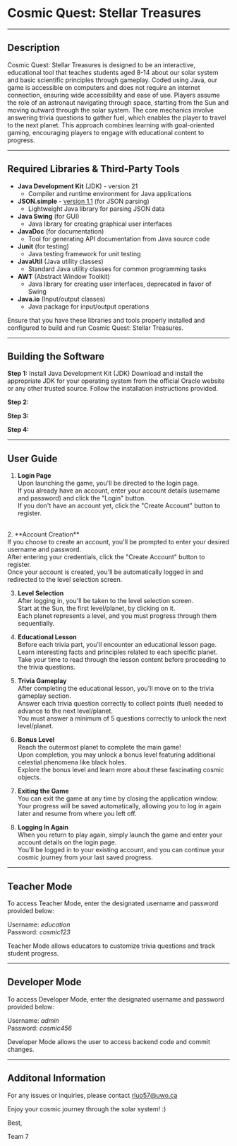 # Cosmic Quest: Stellar Treasures

---

## Description
Cosmic Quest: Stellar Treasures is designed to be an interactive, educational tool that teaches students aged 8-14 about our solar system and basic scientific principles through gameplay. Coded using Java, our game is accessible on computers and does not require an internet connection, ensuring wide accessibility and ease of use. Players assume the role of an astronaut navigating through space, starting from the Sun and moving outward through the solar system. The core mechanics involve answering trivia questions to gather fuel, which enables the player to travel to the next planet. This approach combines learning with goal-oriented gaming, encouraging players to engage with educational content to progress.

---

## Required Libraries & Third-Party Tools
- **Java Development Kit** (JDK) - version 21 
    - Compiler and runtime environment for Java applications
- **JSON.simple** - [version 1.1](http://www.java2s.com/Code/Jar/j/Downloadjsonsimple11jar.htm) (for JSON parsing) 
    - Lightweight Java library for parsing JSON data
- **Java Swing** (for GUI)
    - Java library for creating graphical user interfaces
- **JavaDoc** (for documentation)
    - Tool for generating API documentation from Java source code
- **Junit** (for testing)
    - Java testing framework for unit testing
- **JavaUtil** (Java utility classes) 
    - Standard Java utility classes for common programming tasks
- **AWT** (Abstract Window Toolkit)
    - Java library for creating user interfaces, deprecated in favor of Swing
- **Java.io** (Input/output classes) 
    - Java package for input/output operations

Ensure that you have these libraries and tools properly installed and configured to build and run Cosmic Quest: Stellar Treasures.

---

## Building the Software

**Step 1:** Install Java Development Kit (JDK)
Download and install the appropriate JDK for your operating system from the official Oracle website or any other trusted source. Follow the installation instructions provided.

**Step 2:**

**Step 3:**

**Step 4:**

---

## User Guide

1. **Login Page**<br>
Upon launching the game, you'll be directed to the login page.<br>
If you already have an account, enter your account details (username and password) and click the "Login" button.<br>
If you don't have an account yet, click the "Create Account" button to register.
<br>
2. **Account Creation** <br>
If you choose to create an account, you'll be prompted to enter your desired username and password.<br>
After entering your credentials, click the "Create Account" button to register.<br>
Once your account is created, you'll be automatically logged in and redirected to the level selection screen.<br>

3. **Level Selection** <br>
After logging in, you'll be taken to the level selection screen.<br>
Start at the Sun, the first level/planet, by clicking on it.<br>
Each planet represents a level, and you must progress through them sequentially.<br>

4. **Educational Lesson** <br>
Before each trivia part, you'll encounter an educational lesson page.<br>
Learn interesting facts and principles related to each specific planet.<br>
Take your time to read through the lesson content before proceeding to the trivia questions.<br>

5. **Trivia Gameplay** <br>
After completing the educational lesson, you'll move on to the trivia gameplay section.<br>
Answer each trivia question correctly to collect points (fuel) needed to advance to the next level/planet.<br>
You must answer a minimum of 5 questions correctly to unlock the next level/planet.<br>

6. **Bonus Level** <br>
Reach the outermost planet to complete the main game!<br>
Upon completion, you may unlock a bonus level featuring additional celestial phenomena like black holes.<br>
Explore the bonus level and learn more about these fascinating cosmic objects.<br>

7. **Exiting the Game** <br>
You can exit the game at any time by closing the application window.<br>
Your progress will be saved automatically, allowing you to log in again later and resume from where you left off.<br>

8. **Logging In Again** <br>
When you return to play again, simply launch the game and enter your account details on the login page.<br>
You'll be logged in to your existing account, and you can continue your cosmic journey from your last saved progress.<br>

---

## Teacher Mode

To access Teacher Mode, enter the designated username and password provided below:

Username: *education* <br>
Password: *cosmic123*

Teacher Mode allows educators to customize trivia questions and track student progress.

---

## Developer Mode

To access Developer Mode, enter the designated username and password provided below:

Username: *admin* <br>
Password: *cosmic456*

Developer Mode allows the user to access backend code and commit changes.

---

## Additonal Information

For any issues or inquiries, please contact rluo57@uwo.ca


Enjoy your cosmic journey through the solar system! :)

Best,

Team 7
